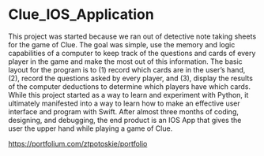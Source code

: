 # Clue_IOS_Application

This project was started because we ran out of detective note taking sheets for the game of Clue. The goal was simple, use the memory and logic capabilities of a computer to keep track of the questions and cards of every player in the game and make the most out of this information. The basic layout for the program is to (1) record which cards are in the user’s hand, (2), record the questions asked by every player, and (3), display the results of the computer deductions to determine which players have which cards. While this project started as a way to learn and experiment with Python, it ultimately manifested into a way to learn how to make an effective user interface and program with Swift. After almost three months of coding, designing, and debugging, the end product is an IOS App that gives the user the upper hand while playing a game of Clue.

https://portfolium.com/ztpotoskie/portfolio
